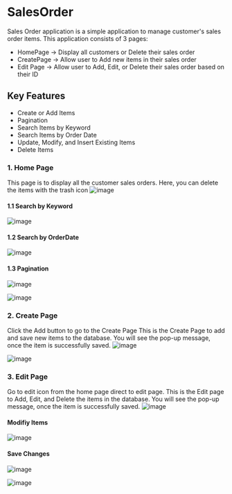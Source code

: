 # SalesOrder
Sales Order application is a simple application to manage customer's sales order items. This application consists of 3 pages:
- HomePage -> Display all customers or Delete their sales order
- CreatePage -> Allow user to Add new items in their sales order
- Edit Page -> Allow user to Add, Edit, or Delete their sales order based on their ID

## Key Features
- Create or Add Items
- Pagination
- Search Items by Keyword
- Search Items by Order Date
- Update, Modify, and Insert Existing Items
- Delete Items

### 1. Home Page
This page is to display all the customer sales orders. Here, you can delete the items with the trash icon
![image](https://github.com/user-attachments/assets/511537b4-5565-4903-b84e-1ab29907a6df)

#### 1.1 Search by Keyword
![image](https://github.com/user-attachments/assets/c372a2d8-0c65-4d6e-9be7-c3e616afdca1)

#### 1.2 Search by OrderDate
![image](https://github.com/user-attachments/assets/b029822e-4eb0-46ce-956e-6d92753999ba)

#### 1.3 Pagination
![image](https://github.com/user-attachments/assets/8abaea41-fe85-47e8-ae57-0e7d0c93da6d)

![image](https://github.com/user-attachments/assets/13a2cbc6-83d6-4c12-8f1d-91a9a6a36d1e)


### 2. Create Page
Click the Add button to go to the Create Page
This is the Create Page to add and save new items to the database. You will see the pop-up message, once the item is successfully saved.
![image](https://github.com/user-attachments/assets/be961bf7-740b-45b7-89be-ecc0ff505d0a)

![image](https://github.com/user-attachments/assets/3e7dfcf2-78c0-43ad-b52b-a68fa2aa071b)

### 3. Edit Page
Go to edit icon from the home page direct to edit page.
This is the Edit page to Add, Edit, and Delete the items in the database. You will see the pop-up message, once the item is successfully saved.
![image](https://github.com/user-attachments/assets/53f16c8f-a628-4d8a-85e0-e2498241fa64)

#### Modifiy Items
![image](https://github.com/user-attachments/assets/188d1f23-4e43-4878-9b0e-23f4041c8e5e)

#### Save Changes
![image](https://github.com/user-attachments/assets/b51e2805-441d-4e77-8993-c92c0907c0ee)

![image](https://github.com/user-attachments/assets/c5f47ce9-fdd9-41a9-8a94-43bdc44c3b1a)











